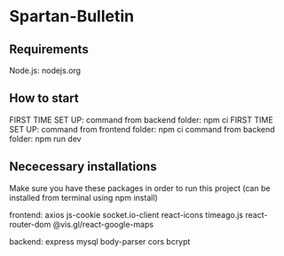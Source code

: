 # Spartan-Bulletin


## Requirements
Node.js: nodejs.org

## How to start
FIRST TIME SET UP: command from backend folder: npm ci
FIRST TIME SET UP: command from frontend folder: npm ci
command from backend folder: npm run dev

## Nececessary installations
Make sure you have these packages in order to run this project
(can be installed from terminal using npm install)

frontend:
axios
js-cookie
socket.io-client
react-icons
timeago.js
react-router-dom
@vis.gl/react-google-maps

backend:
express
mysql
body-parser
cors
bcrypt
